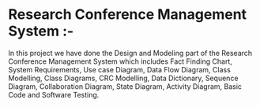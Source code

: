 # Research Conference Management System :-

In this project we have done the Design and Modeling part of the Research Conference Management System which includes Fact Finding Chart, System Requirements, Use case Diagram, Data Flow Diagram, Class Modelling, Class Diagrams, CRC Modelling, Data Dictionary, Sequence Diagram, Collaboration Diagram, State Diagram, Activity Diagram, Basic Code and Software Testing.
